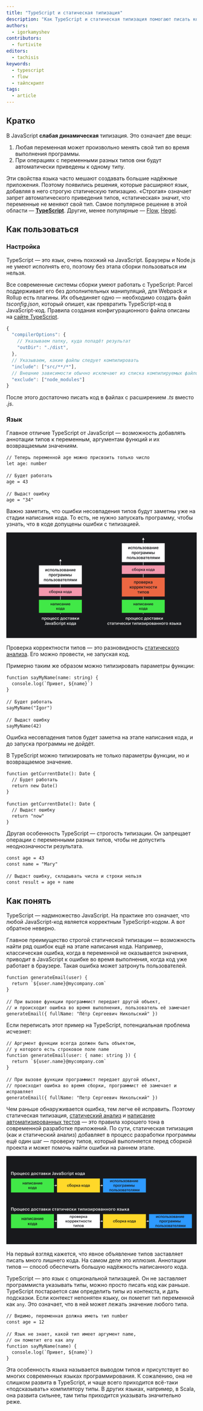 ```yaml
---
title: "TypeScript и статическая типизация"
description: "Как TypeScript и статическая типизация помогают писать код"
authors:
  - igorkamyshev
contributors:
  - furtivite
editors:
  - tachisis
keywords:
  - typescript
  - flow
  - тайпскрипт
tags:
  - article
---
```

## Кратко

В JavaScript **слабая динамическая** типизация. Это означает две вещи:

1. Любая переменная может произвольно менять свой тип во время выполнения программы.
2. При операциях с переменными разных типов они будут автоматически приведены к одному типу.

Эти свойства языка часто мешают создавать большие надёжные приложения. Поэтому появились решения, которые расширяют язык, добавляя в него строгую статическую типизацию. «Строгая» означает запрет автоматического приведения типов, «статическая» значит, что переменные не меняют свой тип. Самое популярное решение в этой области — [**TypeScript**](https://www.typescriptlang.org/). Другие, менее популярные — [Flow](https://flow.org/), [Hegel](https://hegel.js.org/).

## Как пользоваться

### Настройка

TypeScript — это язык, очень похожий на JavaScript. Браузеры и Node.js не умеют исполнять его, поэтому без этапа сборки пользоваться им нельзя.

Все современные системы сборки умеют работать с TypeScript: Parcel поддерживает его без дополнительных манипуляций, для Webpack и Rollup есть плагины. Их объединяет одно — необходимо создать файл _tsconfig.json_, который опишет, как превратить TypeScript-код в JavaScript-код. Правила создания конфигурационного файла описаны на [сайте TypeScript](https://www.typescriptlang.org/docs/handbook/tsconfig-json.html).

```js
{
  "compilerOptions": {
    // Указываем папку, куда попадёт результат
    "outDir": "./dist",
  },
  // Указываем, какие файлы следует компилировать
  "include": ["src/**/*"],
  // Внешние зависимости обычно исключают из списка компилируемых файлов
  "exclude": ["node_modules"]
}
```

После этого достаточно писать код в файлах с расширением _.ts_ вместо _.js_.

### Язык

Главное отличие TypeScript от JavaScript — возможность добавлять аннотации типов к переменным, аргументам функций и их возвращаемым значениям.

```tsx
// Теперь переменной age можно присвоить только число
let age: number

// Будет работать
age = 43

// Выдаст ошибку
age = "34"
```

Важно заметить, что ошибки несовпадения типов будут заметны уже на стадии написания кода. То есть, не нужно запускать программу, чтобы узнать, что в коде допущены ошибки с типизацией.

![Сравнение процесса доставки в JS и TS](images/compare.png)

Проверка корректности типов — это разновидность [статического анализа](/tools/static-analysis/). Его можно провести, не запуская код.

Примерно таким же образом можно типизировать параметры функции:

```tsx
function sayMyName(name: string) {
  console.log(`Привет, ${name}`)
}

// Будет работать
sayMyName("Igor")

// Выдаст ошибку
sayMyName(42)
```

Ошибка несовпадения типов будет заметна на этапе написания кода, и до запуска программы не дойдёт.

В TypeScript можно типизировать не только параметры функции, но и возвращаемое значение.

```tsx
function getCurrentDate(): Date {
  // Будет работать
  return new Date()
}

function getCurrentDate(): Date {
  // Выдаст ошибку
  return "now"
}
```

Другая особенность TypeScript — строгость типизации. Он запрещает операции с переменными разных типов, чтобы не допустить неоднозначности результата.

```tsx
const age = 43
const name = "Mary"

// Выдаст ошибку, складывать числа и строки нельзя
const result = age + name
```

## Как понять

TypeScript — надмножество JavaScript. На практике это означает, что любой JavaScript-код является корректным TypeScript-кодом. А вот обратное неверно.

Главное преимущество строгой статической типизации — возможность найти ряд ошибок ещё на этапе написания кода. Например, классическая ошибка, когда в переменной не оказывается значения, приводит в JavaScript к ошибке во время выполнения, когда код уже работает в браузере. Такая ошибка может затронуть пользователей.

```tsx
function generateEmail(user) {
  return `${user.name}@mycompany.com`
}

// При вызове функции программист передает другой объект,
// и происходит ошибка во время выполнения, пользователь её замечает
generateEmail({ fullName: "Пётр Сергеевич Никольский" })
```

Если переписать этот пример на TypeScript, потенциальная проблема исчезнет:

```tsx
// Аргумент функции всегда должен быть объектом,
// у которого есть строковое поле name
function generateEmail(user: { name: string }) {
  return `${user.name}@mycompany.com`
}

// При вызове функции программист передает другой объект,
// происходит ошибка во время сборки, программист её замечает и исправляет
generateEmail({ fullName: "Петр Сергеевич Никольский" })
```

Чем раньше обнаруживается ошибка, тем легче её исправить. Поэтому статическая типизация, [статический анализ](/tools/static-analysis) и [написание автоматизированных тестов](/js/how-to-test-and-why) — это правила хорошего тона в современной разработке приложений. По сути, статическая типизация (как и статический анализ) добавляет в процесс разработки программы ещё один шаг — проверку типов, который выполняется перед сборкой проекта и может помочь найти ошибки на раннем этапе.

![Сравнение этапов доставки приложения без TypeScript и с ним](images/extra-step.png)

На первый взгляд кажется, что явное объявление типов заставляет писать много лишнего кода. На самом деле это иллюзия. Аннотации типов — способ обеспечить большую надёжность написанного кода.

TypeScript — это язык с опциональной типизацией. Он не заставляет программиста указывать типы, можно просто писать код как раньше. TypeScript постарается сам определить типы из контекста, и дать подсказки. Если контекст непонятен языку, он пометит тип переменной как `any`. Это означает, что в ней может лежать значение любого типа.

```tsx
// Видимо, переменная должна иметь тип number
const age = 12

// Язык не знает, какой тип имеет аргумент name,
// он пометит его как any
function sayMyName(name) {
  console.log(`Привет, ${name}`)
}
```

Эта особенность языка называется выводом типов и присутствует во многих современных языках программирования. К сожалению, она не слишком развита в TypeScript, и чаще всего приходится всё-таки «подсказывать» компилятору типы. В других языках, например, в Scala, она развита сильнее, там типы приходится указывать значительно реже.
